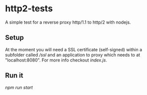 # http2-tests

A simple test for a reverse proxy http/1.1 to http/2 with nodejs.

## Setup

At the moment you will need a SSL certificate (self-signed) within a subfolder called */ssl* and an application to proxy which needs to at "localhost:8080". For more info checkout *index.js*.

## Run it

*npm run start* 
